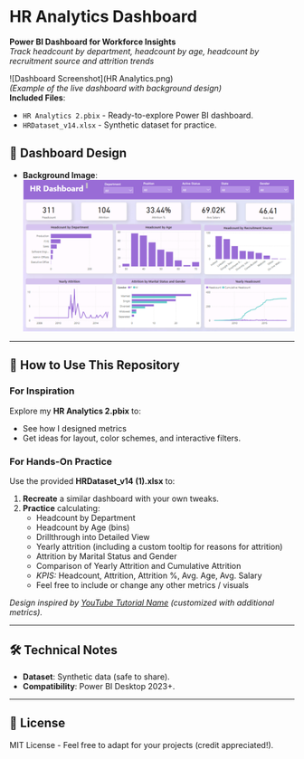 # HR Analytics Dashboard 
**Power BI Dashboard for Workforce Insights**  
*Track headcount by department, headcount by age, headcount by recruitment source and attrition trends*  

![Dashboard Screenshot](HR Analytics.png)  
*(Example of the live dashboard with background design)*  
**Included Files**:  
- `HR Analytics 2.pbix` - Ready-to-explore Power BI dashboard.  
- `HRDataset_v14.xlsx` - Synthetic dataset for practice.
  
## 🎨 **Dashboard Design**  
- **Background Image**: ![Dashboard Background](https://github.com/AnnieTheAnalyst/hr-analytics-dashboard/blob/main/HR%20Analytics.png?raw=true)


---

## 📂 How to Use This Repository  

### For Inspiration  
Explore my **HR Analytics 2.pbix** to:  
- See how I designed metrics 
- Get ideas for layout, color schemes, and interactive filters.  

### For Hands-On Practice  
Use the provided **HRDataset_v14 (1).xlsx** to:  
1. **Recreate** a similar dashboard with your own tweaks.  
2. **Practice** calculating:  
   - Headcount by Department
   - Headcount by Age (bins)
   - Drillthrough into Detailed View
   - Yearly attrition (including a custom tooltip for reasons for attrition)
   - Attrition by Marital Status and Gender
   - Comparison of Yearly Attrition and Cumulative Attrition
   - *KPIS:* Headcount, Attrition, Attrition %, Avg. Age, Avg. Salary
   - Feel free to include or change any other metrics / visuals

*Design inspired by [YouTube Tutorial Name](https://www.youtube.com/watch?v=bYmcCTsP0Zg&ab_channel=DataMindsAcademy) (customized with additional metrics).*  

---

## 🛠️ Technical Notes  
- **Dataset**: Synthetic data (safe to share).  
- **Compatibility**: Power BI Desktop 2023+.  

---

## 📜 License  
MIT License - Feel free to adapt for your projects (credit appreciated!).  
